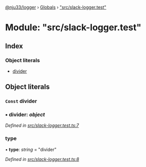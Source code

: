 [@nju33/logger](../README.md) › [Globals](../globals.md) › ["src/slack-logger.test"](_src_slack_logger_test_.md)

# Module: "src/slack-logger.test"

## Index

### Object literals

* [divider](_src_slack_logger_test_.md#const-divider)

## Object literals

### `Const` divider

### ▪ **divider**: *object*

*Defined in [src/slack-logger.test.ts:7](https://github.com/nju33/logger/blob/67e1dd4/src/slack-logger.test.ts#L7)*

###  type

• **type**: *string* = "divider"

*Defined in [src/slack-logger.test.ts:8](https://github.com/nju33/logger/blob/67e1dd4/src/slack-logger.test.ts#L8)*
